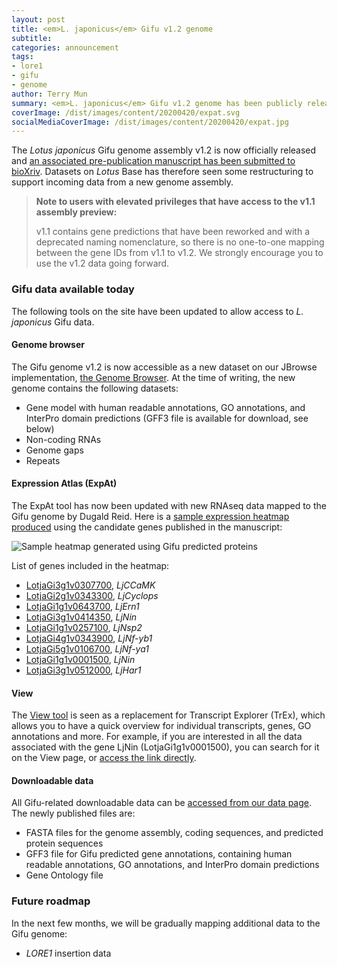 ```yaml
---
layout: post
title: <em>L. japonicus</em> Gifu v1.2 genome
subtitle: 
categories: announcement
tags:
- lore1
- gifu
- genome
author: Terry Mun
summary: <em>L. japonicus</em> Gifu v1.2 genome has been publicly released. It is now accessible via the Genome Browser, as well as other tools on the sites, such as the Expression Atlas (ExpAt) and View tools.
coverImage: /dist/images/content/20200420/expat.svg
socialMediaCoverImage: /dist/images/content/20200420/expat.jpg
---
```


The *Lotus japonicus* Gifu genome assembly v1.2 is now officially released and [an associated pre-publication manuscript has been submitted to bioXriv](https://www.biorxiv.org/content/10.1101/2020.04.17.042473v1). Datasets on *Lotus* Base has therefore seen some restructuring to support incoming data from a new genome assembly.

> **Note to users with elevated privileges that have access to the v1.1 assembly preview:**
> 
> v1.1 contains gene predictions that have been reworked and with a deprecated naming nomenclature, so there is no one-to-one mapping between the gene IDs from v1.1 to v1.2. We strongly encourage you to use the v1.2 data going forward.

### Gifu data available today

The following tools on the site have been updated to allow access to *L. japonicus* Gifu data.

#### Genome browser

The Gifu genome v1.2 is now accessible as a new dataset on our JBrowse implementation, [the Genome Browser](/genome/?data=genomes/lotus-japonicus/gifu/v1.2). At the time of writing, the new genome contains the following datasets:

* Gene model with human readable annotations, GO annotations, and InterPro domain predictions (GFF3 file is available for download, see below)
* Non-coding RNAs
* Genome gaps
* Repeats

#### Expression Atlas (ExpAt)

The ExpAt tool has now been updated with new RNAseq data mapped to the Gifu genome by Dugald Reid. Here is a [sample expression heatmap produced](/expat/?ids-input=&ids=LotjaGi3g1v0307700%2CLotjaGi2g1v0343300%2CLotjaGi1g1v0643700%2CLotjaGi3g1v0414350%2CLotjaGi1g1v0257100%2CLotjaGi4g1v0343900%2CLotjaGi5g1v0106700%2CLotjaGi1g1v0001500%2CLotjaGi3g1v0512000&dataset=reidd-2020-gifuatlas&conditions=&data_transform=normalize&idtype=geneid) using the candidate genes published in the manuscript:

<img src="/dist/images/content/20200420/expat.svg" alt="Sample heatmap generated using Gifu predicted proteins" title="Sample heatmap generated using Gifu predicted proteins" />

List of genes included in the heatmap:

* [LotjaGi3g1v0307700](/view/gene/LotjaGi3g1v0307700), *LjCCaMK*
* [LotjaGi2g1v0343300](/view/gene/LotjaGi2g1v0343300), *LjCyclops*
* [LotjaGi1g1v0643700](/view/gene/LotjaGi1g1v0643700), *LjErn1*
* [LotjaGi3g1v0414350](/view/gene/LotjaGi3g1v0414350), *LjNin*
* [LotjaGi1g1v0257100](/view/gene/LotjaGi1g1v0257100), *LjNsp2*
* [LotjaGi4g1v0343900](/view/gene/LotjaGi4g1v0343900), *LjNf-yb1*
* [LotjaGi5g1v0106700](/view/gene/LotjaGi5g1v0106700), *LjNf-ya1*
* [LotjaGi1g1v0001500](/view/gene/LotjaGi1g1v0001500), *LjNin*
* [LotjaGi3g1v0512000](/view/gene/LotjaGi3g1v0512000), *LjHar1*

#### View

The [View tool](/view/) is seen as a replacement for Transcript Explorer (TrEx), which allows you to have a quick overview for individual transcripts, genes, GO annotations and more. For example, if you are interested in all the data associated with the gene LjNin (LotjaGi1g1v0001500), you can search for it on the View page, or [access the link directly](/view/gene/LotjaGi1g1v0001500).

#### Downloadable data

All Gifu-related downloadable data can be [accessed from our data page](/data/download?search=Gifu). The newly published files are:

* FASTA files for the genome assembly, coding sequences, and predicted protein sequences
* GFF3 file for Gifu predicted gene annotations, containing human readable annotations, GO annotations, and InterPro domain predictions
* Gene Ontology file

### Future roadmap

In the next few months, we will be gradually mapping additional data to the Gifu genome:

* *LORE1* insertion data